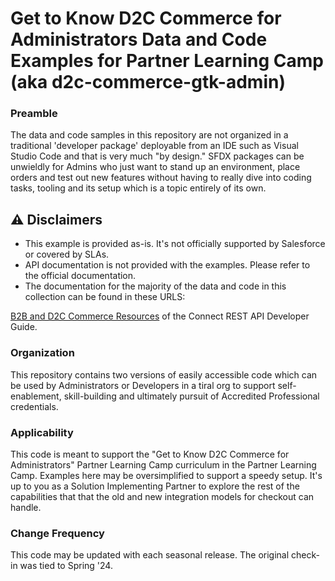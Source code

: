 # Get to Know D2C Commerce for Administrators Data and Code Examples for Partner Learning Camp (aka d2c-commerce-gtk-admin)

### Preamble

The data and code samples in this repository are not organized in a traditional 'developer package' deployable from an IDE such as Visual Studio Code and that is very much "by design." SFDX packages can be unwieldly for Admins who just want to stand up an environment, place orders and test out new features without having to really dive into coding tasks, tooling and its setup which is a topic entirely of its own.

## ⚠️ Disclaimers

- This example is provided as-is. It's not officially supported by Salesforce or covered by SLAs.
- API documentation is not provided with the examples. Please refer to the official documentation.
- The documentation for the majority of the data and code in this collection can be found in these URLS:

[B2B and D2C Commerce Resources](https://developer.salesforce.com/docs/atlas.en-us.chatterapi.meta/chatterapi/connect_resources_commerce.htm) of the Connect REST API Developer Guide.

### Organization

This repository contains two versions of easily accessible code which can be used by Administrators or Developers in a tiral org to support self-enablement, skill-building and ultimately pursuit of Accredited Professional credentials.

### Applicability

This code is meant to support the "Get to Know D2C Commerce for Administrators" Partner Learning Camp curriculum in the Partner Learning Camp. Examples here may be oversimplified to support a speedy setup. It's up to you as a Solution Implementing Partner to explore the rest of the capabilities that that the old and new integration models for checkout can handle.

### Change Frequency

This code may be updated with each seasonal release. The original check-in was tied to Spring '24.
